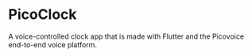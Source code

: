 # PicoClock

A voice-controlled clock app that is made with Flutter and the Picovoice end-to-end voice platform.
